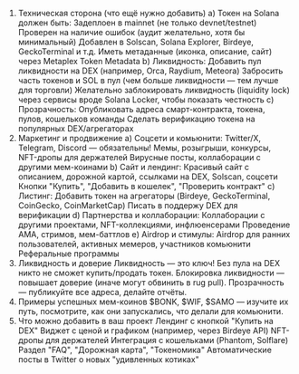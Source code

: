 1. Техническая сторона (что ещё нужно добавить)
a) Токен на Solana должен быть:
Задеплоен в mainnet (не только devnet/testnet)
Проверен на наличие ошибок (аудит желательно, хотя бы минимальный)
Добавлен в Solscan, Solana Explorer, Birdeye, GeckoTerminal и т.д.
Иметь метаданные (иконка, описание, сайт) через Metaplex Token Metadata
b) Ликвидность:
Добавить пул ликвидности на DEX (например, Orca, Raydium, Meteora)
Забросить часть токенов и SOL в пул (чем больше ликвидности — тем лучше для торговли)
Желательно заблокировать ликвидность (liquidity lock) через сервисы вроде Solana Locker, чтобы показать честность
c) Прозрачность:
Опубликовать адреса смарт-контракта, токена, пулов, кошельков команды
Сделать верификацию токена на популярных DEX/агрегаторах
2. Маркетинг и продвижение
a) Соцсети и комьюнити:
Twitter/X, Telegram, Discord — обязательны!
Мемы, розыгрыши, конкурсы, NFT-дропы для держателей
Вирусные посты, коллаборации с другими мем-коинами
b) Сайт и лендинг:
Красивый сайт с описанием, дорожной картой, ссылками на DEX, Solscan, соцсети
Кнопки "Купить", "Добавить в кошелек", "Проверить контракт"
c) Листинг:
Добавить токен на агрегаторы (Birdeye, GeckoTerminal, CoinGecko, CoinMarketCap)
Писать в поддержу DEX для верификации
d) Партнерства и коллаборации:
Коллаборации с другими проектами, NFT-коллекциями, инфлюенсерами
Проведение AMA, стримов, мем-баттлов
e) Airdrop и стимулы:
Airdrop для ранних пользователей, активных мемеров, участников комьюнити
Реферальные программы
3. Ликвидность и доверие
Ликвидность — это ключ! Без пула на DEX никто не сможет купить/продать токен.
Блокировка ликвидности — повышает доверие (иначе могут обвинить в rug pull).
Прозрачность — публикуйте все адреса, делайте отчёты.
4. Примеры успешных мем-коинов
$BONK, $WIF, $SAMO — изучите их путь, посмотрите, как они запускались, что делали для комьюнити.
5. Что можно добавить в ваш проект
Лендинг с кнопкой "Купить на DEX"
Виджет с ценой и графиком (например, через Birdeye API)
NFT-дропы для держателей
Интеграция с кошельками (Phantom, Solflare)
Раздел "FAQ", "Дорожная карта", "Токеномика"
Автоматические посты в Twitter о новых "удивленных котиках"
